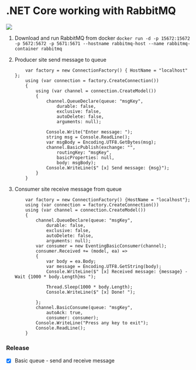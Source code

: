 # .NET Core working with RabbitMQ

![](https://www.wykop.pl/cdn/c3201142/comment_M7Mgp7H0Uy5CxHd2uUXLG4wWuORmi30G.jpg)
1. Download and run RabbitMQ from docker 
`docker run -d -p 15672:15672 -p 5672:5672 -p 5671:5671 --hostname rabbitmq-host --name rabbitmq-container rabbitmq` 
2. Producer site send message to queue
    ```
        var factory = new ConnectionFactory() { HostName = "localhost" };
        using (var connection = factory.CreateConnection())
        {
            using (var channel = connection.CreateModel())
            {
                channel.QueueDeclare(queue: "msgKey",
                    durable: false,
                    exclusive: false,
                    autoDelete: false,
                    arguments: null);

                Console.Write("Enter message: ");
                string msg = Console.ReadLine();
                var msgBody = Encoding.UTF8.GetBytes(msg);
                channel.BasicPublish(exchange: "",
                    routingKey: "msgKey",
                    basicProperties: null,
                    body: msgBody);
                Console.WriteLine($" [x] Send message: {msg}");
            }
        }
    ```
   
3. Consumer site receive message from queue
    ```
        var factory = new ConnectionFactory() {HostName = "localhost"};
        using (var connection = factory.CreateConnection())
        using (var channel = connection.CreateModel())
        {
            channel.QueueDeclare(queue: "msgKey",
                durable: false,
                exclusive: false,
                autoDelete: false,
                arguments: null);
            var consumer = new EventingBasicConsumer(channel);
            consumer.Received += (model, ea) =>
            {
                var body = ea.Body;
                var message = Encoding.UTF8.GetString(body);
                Console.WriteLine($" [x] Received message: {message} - Wait {1000 * body.Length}ms ");
                
                Thread.Sleep(1000 * body.Length);
                Console.WriteLine($" [x] Done! ");
                
            };
            channel.BasicConsume(queue: "msgKey",
                autoAck: true,
                consumer: consumer);
            Console.WriteLine("Press any key to exit");
            Console.ReadLine();
        }

    ```
   
### Release

* [x] Basic queue - send and receive message 